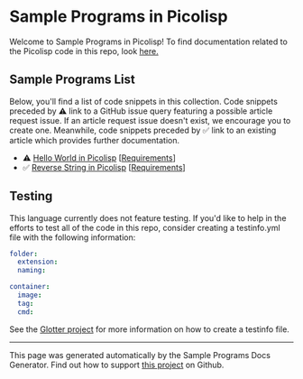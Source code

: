# Sample Programs in Picolisp

Welcome to Sample Programs in Picolisp! To find documentation related to the Picolisp code in this repo, look [here.](https://sample-programs.therenegadecoder.com/languages/picolisp)

## Sample Programs List

Below, you'll find a list of code snippets in this collection. Code snippets preceded by :warning: link to a GitHub issue query featuring a possible article request issue. If an article request issue doesn't exist, we encourage you to create one. Meanwhile, code snippets preceded by :white_check_mark: link to an existing article which provides further documentation.

- :warning: [Hello World in Picolisp](https://sample-programs.therenegadecoder.com/projects/hello-world/picolisp) [[Requirements](https://sample-programs.therenegadecoder.com/projects/hello-world)]
- :white_check_mark: [Reverse String in Picolisp](https://sample-programs.therenegadecoder.com/projects/reverse-string/picolisp) [[Requirements](https://sample-programs.therenegadecoder.com/projects/reverse-string)]

## Testing

This language currently does not feature testing. If you'd like to help in the efforts to test all of the code in this repo, consider creating a testinfo.yml file with the following information:

```yml
folder:
  extension:
  naming:

container:
  image:
  tag:
  cmd:
```

See the [Glotter project](https://github.com/auroq/glotter) for more information on how to create a testinfo file.

---

This page was generated automatically by the Sample Programs Docs Generator. Find out how to support [this project](https://github.com/TheRenegadeCoder/sample-programs-docs-generator) on Github.